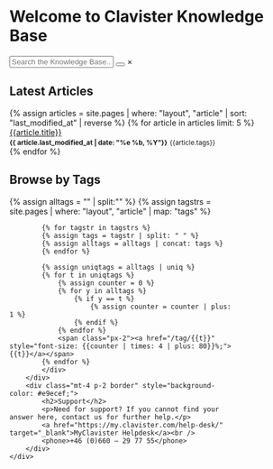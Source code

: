 <h1>Welcome to Clavister Knowledge Base</h1>

<div id="search-container" class="main-search" markdown="0">
    <div class="search-control">
        <input type="text" id="search-input" placeholder="Search the Knowledge Base...">
        <button class="search-btn">
            <svg class="search-icon" role="img" xmlns="http://www.w3.org/2000/svg" viewBox="0 0 19.9 19.7"><g class="search-path" fill="none"><path stroke-linecap="square" d="M18.5 18.3l-5.4-5.4"/><circle cx="8" cy="8" r="7"/></g></svg>
        </button>
        <span id="clear-btn" class="clear-btn">&times;</span>
    </div>
    <div id="results-container" class="search-results"></div>
</div>

<div class="d-flex justify-content-bwteen" markdown="0">
    <div>
        <h2>Latest Articles</h2>
{% assign articles = site.pages | where: "layout", "article" | sort: "last_modified_at" | reverse %}
{% for article in articles limit: 5 %}
<div class="mb-3 pb-1 border-bottom"><a href="{{article.url}}">{{article.title}}</a><br /><small class="text-muted"><b>{{ article.last_modified_at | date: "%e %b, %Y"}}</b></small> <small>{{article.tags}}</small></div>
{% endfor %}
    </div>
    <div class="ml-4" style="max-width: 400px;" markdown="0">
        <div class="p-2">
            <h2>Browse by Tags</h2>
            <div>
            {% assign alltags = "" | split:"" %}
            {% assign tagstrs = site.pages | where: "layout", "article" | map: "tags" %}

            {% for tagstr in tagstrs %}
            {% assign tags = tagstr | split: " " %}
            {% assign alltags = alltags | concat: tags %}
            {% endfor %}

            {% assign uniqtags = alltags | uniq %}
            {% for t in uniqtags %}
                {% assign counter = 0 %}
                {% for y in alltags %}
                    {% if y == t %}
                        {% assign counter = counter | plus: 1 %}
                    {% endif %}
                {% endfor %}
                <span class="px-2"><a href="/tag/{{t}}" style="font-size: {{counter | times: 4 | plus: 80}}%;">{{t}}</a></span>
            {% endfor %}
            </div>
        </div>
        <div class="mt-4 p-2 border" style="background-color: #e9ecef;">
            <h2>Support</h2>
            <p>Need for support? If you cannot find your answer here, contact us for further help.</p>
            <a href="https://my.clavister.com/help-desk/" target="_blank">MyClavister Helpdesk</a><br />
            <phone>+46 (0)660 – 29 77 55</phone>
        </div>
    </div>
</div>

<script src="/assets/js/simple-jekyll-search.min.js" type="text/javascript"></script>
<script type="text/javascript">
    SimpleJekyllSearch({
        searchInput: document.getElementById('search-input'),
        resultsContainer: document.getElementById('results-container'),
        searchResultTemplate: '<div><a href="{{ site.url }}{url}">{title}</a><small class="text-muted">{urltext}</small><p>{_excerpt}</p><small>{tags}</small></div>',
        json: '/search.json',
        templateMiddleware: function(prop, value, template) {
            if (prop === 'title' || prop === 'urltext' || prop === 'tags') {
                var search = document.getElementById('search-input').value.replace(/[.*+?^${}()|[\]\\]/g, '\\$&'); // escape string for javascript regex;
                return value.replace(new RegExp(search, 'gi'), `<b>$&</b>`);
            }
        }
    })

    document.getElementById('search-input').addEventListener('input', function(e) {
        var target = (e && e.target) || document.getElementById('search-input');
        document.getElementById('clear-btn').style.display = target.value ? 'block' : 'none';
    });
    document.getElementById('clear-btn').addEventListener('click', function(e) {
        document.getElementById('search-input').value = '';
        document.getElementById('results-container').innerHTML = ''
        var target = (e && e.target) || document.getElementById('clear-btn');
        target.style.display = 'none';
    });

</script>